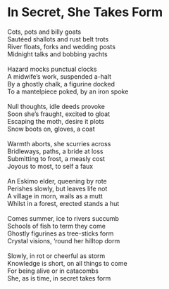 # In Secret, She Takes Form

Cots, pots and billy goats\
Sautéed shallots and rust belt trots\
River floats, forks and wedding posts\
Midnight talks and bobbing yachts\
\
Hazard mocks punctual clocks\
A midwife’s work, suspended a-halt\
By a ghostly chalk, a figurine docked\
To a mantelpiece poked, by an iron spoke\
\
Null thoughts, idle deeds provoke\
Soon she’s fraught, excited to gloat\
Escaping the moth, desire it plots\
Snow boots on, gloves, a coat\
\
Warmth aborts, she scurries across\
Bridleways, paths, a bride at loss\
Submitting to frost, a measly cost\
Joyous to most, to self a faux\
\
An Eskimo elder, queening by rote\
Perishes slowly, but leaves life not\
A village in morn, wails as a mutt\
Whilst in a forest, erected stands a hut\
\
Comes summer, ice to rivers succumb\
Schools of fish to term they come\
Ghostly figurines as tree-sticks form\
Crystal visions, ‘round her hilltop dorm\
\
Slowly, in rot or cheerful as storm\
Knowledge is short, on all things to come\
For being alive or in catacombs\
She, as is time, in secret takes form
